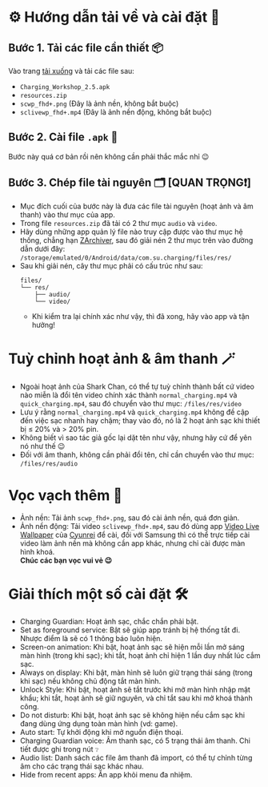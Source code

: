# ⚙️ Hướng dẫn tải về và cài đặt 🔧

## Bước 1. Tải các file cần thiết 📦

Vào trang [tải xuống](https://github.com/YunyiKovsha/Charging_Workshop/releases) và tải các file sau:
- `Charging_Workshop_2.5.apk`
- `resources.zip`
- `scwp_fhd+.png` (Đây là ảnh nền, không bắt buộc)
- `sclivewp_fhd+.mp4` (Đây là ảnh nền động, không bắt buộc)

## Bước 2. Cài file `.apk` 📲

Bước này quá cơ bản rồi nên không cần phải thắc mắc nhỉ 😉

## Bước 3. Chép file tài nguyên 🗂️ [QUAN TRỌNG❗] 

- Mục đích cuối của bước này là đưa các file tài nguyên (hoạt ảnh và âm thanh) vào thư mục của app.
- Trong file `resources.zip` đã tải có 2 thư mục `audio` và `video`.
- Hãy dùng những app quản lý file nào truy cập được vào thư mục hệ thống, chẳng hạn [ZArchiver](https://play.google.com/store/apps/details?id=ru.zdevs.zarchiver), sau đó giải nén 2 thư mục trên vào đường dẫn dưới đây:
  `/storage/emulated/0/Android/data/com.su.charging/files/res/`
- Sau khi giải nén, cây thư mục phải có cấu trúc như sau:
  ```
  files/
  └── res/
      ├── audio/
      └── video/
  ```
  - Khi kiểm tra lại chính xác như vậy, thì đã xong, hãy vào app và tận hưởng!

# Tuỳ chỉnh hoạt ảnh & âm thanh 🪄

- Ngoài hoạt ảnh của Shark Chan, có thể tự tuỳ chỉnh thành bất cứ video nào miễn là đổi tên video chính xác thành `normal_charging.mp4` và `quick_charging.mp4`, sau đó chuyển vào thư mục: `/files/res/video`
- Lưu ý rằng `normal_charging.mp4` và `quick_charging.mp4` không đề cập đến việc sạc nhanh hay chậm; thay vào đó, nó là 2 hoạt ảnh sạc khi thiết bị ≤ 20% và > 20% pin.
- Không biết vì sao tác giả gốc lại dặt tên như vậy, nhưng hãy cứ để yên nó như thế 😉
- Đối với âm thanh, không cần phải đổi tên, chỉ cần chuyển vào thư mục: `/files/res/audio`

# Vọc vạch thêm 🎉

- Ảnh nền: Tải ảnh `scwp_fhd+.png`, sau đó cài ảnh nền, quá đơn giản.
- Ảnh nền động: Tải video `sclivewp_fhd+.mp4`, sau đó dùng app [Video Live Wallpaper](https://github.com/cyunrei/Video-Live-Wallpaper) của [Cyunrei](https://github.com/cyunrei) để cài, đối với Samsung thì có thể trực tiếp cài video làm ảnh nền mà không cần app khác, nhưng chỉ cài được màn hình khoá.  
**Chúc các bạn vọc vui vẻ 😉**

# Giải thích một số cài đặt 🛠

- Charging Guardian: Hoạt ảnh sạc, chắc chắn phải bật.
- Set as foreground service: Bật sẽ giúp app tránh bị hệ thống tắt đi. Nhược điểm là sẽ có 1 thông báo luôn hiện.
- Screen-on animation: Khi bật, hoạt ảnh sạc sẽ hiện mỗi lần mở sáng màn hình (trong khi sạc); khi tắt, hoạt ảnh chỉ hiện 1 lần duy nhất lúc cắm sạc.
- Always on display: Khi bật, màn hình sẽ luôn giữ trạng thái sáng (trong khi sạc) nếu không chủ động tắt màn hình.
- Unlock Style: Khi bật, hoạt ảnh sẽ tắt trước khi mở màn hình nhập mật khẩu; khi tắt, hoạt ảnh sẽ giữ nguyên, và chỉ tắt sau khi mở khoá thành công.
- Do not disturb: Khi bật, hoạt ảnh sạc sẽ không hiện nếu cắm sạc khi đang dùng ứng dụng toàn màn hình (vd: game).
- Auto start: Tự khởi động khi mở nguồn điện thoại.
- Charging Guardian voice: Âm thanh sạc, có 5 trạng thái âm thanh. Chi tiết được ghi trong nút `❔`
- Audio list: Danh sách các file âm thanh đã import, có thể tự chỉnh từng âm cho các trạng thái sạc khác nhau.
- Hide from recent apps: Ẩn app khỏi menu đa nhiệm.
